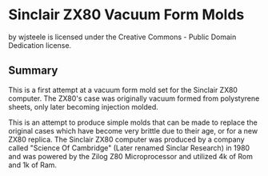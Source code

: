 # Sinclair ZX80 Vacuum Form Molds 

by wjsteele is licensed under the Creative Commons - Public Domain Dedication license.


## Summary

This is a first attempt at a vacuum form mold set for the Sinclair ZX80 computer.  The ZX80's case was originally vacuum formed from polystyrene sheets, only later becoming injection molded.

This is an attempt to produce simple molds that can be made to replace the original cases which have become very brittle due to their age, or for a new ZX80 replica.  The Sinclair ZX80 computer was produced by a company called "Science Of Cambridge" (Later renamed Sinclar Research) in 1980 and was powered by the Zilog Z80 Microprocessor and utilized 4k of Rom and 1k of Ram.